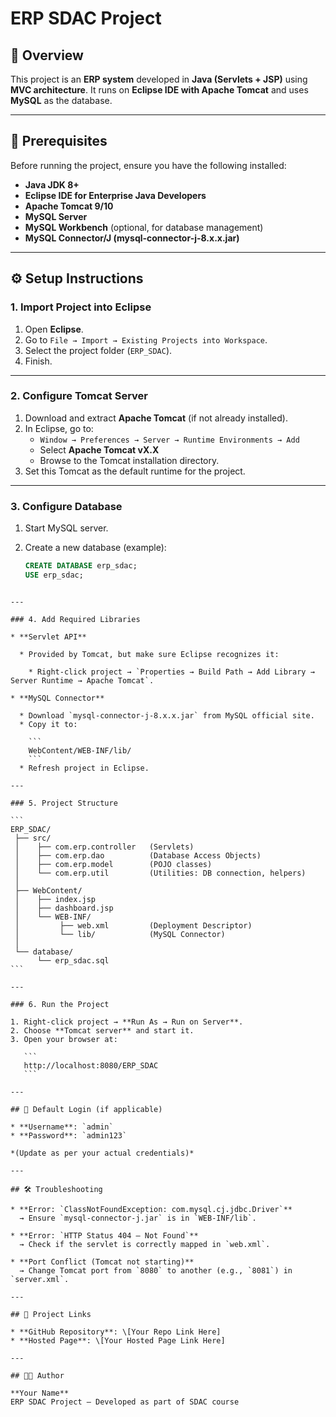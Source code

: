 # ERP SDAC Project  

## 📌 Overview  
This project is an **ERP system** developed in **Java (Servlets + JSP)** using **MVC architecture**. It runs on **Eclipse IDE with Apache Tomcat** and uses **MySQL** as the database.  

---

## 🚀 Prerequisites  
Before running the project, ensure you have the following installed:  

- **Java JDK 8+**  
- **Eclipse IDE for Enterprise Java Developers**  
- **Apache Tomcat 9/10**  
- **MySQL Server**  
- **MySQL Workbench** (optional, for database management)  
- **MySQL Connector/J (mysql-connector-j-8.x.x.jar)**  

---

## ⚙️ Setup Instructions  

### 1. Import Project into Eclipse  
1. Open **Eclipse**.  
2. Go to `File → Import → Existing Projects into Workspace`.  
3. Select the project folder (`ERP_SDAC`).  
4. Finish.  

---

### 2. Configure Tomcat Server  
1. Download and extract **Apache Tomcat** (if not already installed).  
2. In Eclipse, go to:  
   - `Window → Preferences → Server → Runtime Environments → Add`  
   - Select **Apache Tomcat vX.X**  
   - Browse to the Tomcat installation directory.  
3. Set this Tomcat as the default runtime for the project.  

---

### 3. Configure Database  
1. Start MySQL server.  
2. Create a new database (example):  

   ```sql
   CREATE DATABASE erp_sdac;
   USE erp_sdac;
````

---

### 4. Add Required Libraries

* **Servlet API**

  * Provided by Tomcat, but make sure Eclipse recognizes it:

    * Right-click project → `Properties → Build Path → Add Library → Server Runtime → Apache Tomcat`.

* **MySQL Connector**

  * Download `mysql-connector-j-8.x.x.jar` from MySQL official site.
  * Copy it to:

    ```
    WebContent/WEB-INF/lib/
    ```
  * Refresh project in Eclipse.

---

### 5. Project Structure

```
ERP_SDAC/
 ├── src/
 │    ├── com.erp.controller   (Servlets)
 │    ├── com.erp.dao          (Database Access Objects)
 │    ├── com.erp.model        (POJO classes)
 │    └── com.erp.util         (Utilities: DB connection, helpers)
 │
 ├── WebContent/
 │    ├── index.jsp
 │    ├── dashboard.jsp
 │    └── WEB-INF/
 │         ├── web.xml         (Deployment Descriptor)
 │         └── lib/            (MySQL Connector)
 │
 └── database/
      └── erp_sdac.sql
```

---

### 6. Run the Project

1. Right-click project → **Run As → Run on Server**.
2. Choose **Tomcat server** and start it.
3. Open your browser at:

   ```
   http://localhost:8080/ERP_SDAC
   ```

---

## 🔑 Default Login (if applicable)

* **Username**: `admin`
* **Password**: `admin123`

*(Update as per your actual credentials)*

---

## 🛠 Troubleshooting

* **Error: `ClassNotFoundException: com.mysql.cj.jdbc.Driver`**
  → Ensure `mysql-connector-j.jar` is in `WEB-INF/lib`.

* **Error: `HTTP Status 404 – Not Found`**
  → Check if the servlet is correctly mapped in `web.xml`.

* **Port Conflict (Tomcat not starting)**
  → Change Tomcat port from `8080` to another (e.g., `8081`) in `server.xml`.

---

## 🔗 Project Links

* **GitHub Repository**: \[Your Repo Link Here]
* **Hosted Page**: \[Your Hosted Page Link Here]

---

## 👨‍💻 Author

**Your Name**
ERP SDAC Project – Developed as part of SDAC course
